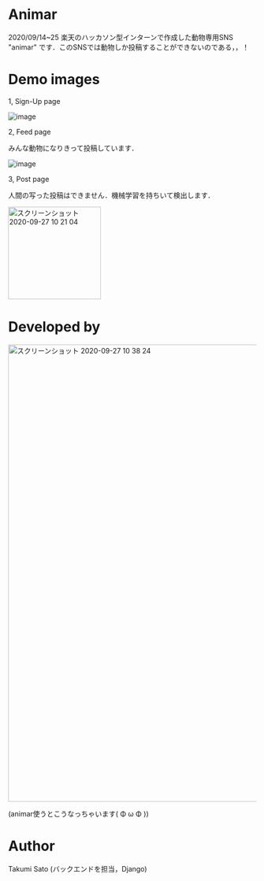 # Animar
2020/09/14~25 楽天のハッカソン型インターンで作成した動物専用SNS "animar" です．このSNSでは動物しか投稿することができないのである，，！

# Demo images
1, Sign-Up page

![image](https://user-images.githubusercontent.com/60457290/94353233-925d6780-00a9-11eb-85b9-371eb3471446.png)

2, Feed page

みんな動物になりきって投稿しています．

![image](https://user-images.githubusercontent.com/60457290/94353229-807bc480-00a9-11eb-9ff1-3581f57af644.png)

3, Post page

人間の写った投稿はできません．機械学習を持ちいて検出します．

<img width="188" alt="スクリーンショット 2020-09-27 10 21 04" src="https://user-images.githubusercontent.com/60457290/94353349-2e3ba300-00ab-11eb-8911-c092bf57a0bf.png">

# Developed by
<img width="929" alt="スクリーンショット 2020-09-27 10 38 24" src="https://user-images.githubusercontent.com/60457290/94353572-98edde00-00ad-11eb-831a-fa85c668d62d.png">

(animar使うとこうなっちゃいます( Φ ω Φ ))

# Author 
Takumi Sato (バックエンドを担当，Django)

